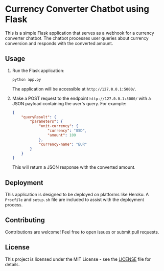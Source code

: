 # Currency Converter Chatbot using Flask

This is a simple Flask application that serves as a webhook for a currency converter chatbot. The chatbot processes user queries about currency conversion and responds with the converted amount.

## Usage

1. Run the Flask application:

   ```bash
   python app.py
   ```

   The application will be accessible at `http://127.0.0.1:5000/`.

2. Make a POST request to the endpoint `http://127.0.0.1:5000/` with a JSON payload containing the user's query. For example:

   ```json
   {
       "queryResult": {
           "parameters": {
               "unit-currency": {
                   "currency": "USD",
                   "amount": 100
               },
               "currency-name": "EUR"
           }
       }
   }
   ```

   This will return a JSON response with the converted amount.

## Deployment

This application is designed to be deployed on platforms like Heroku. A `Procfile` and `setup.sh` file are included to assist with the deployment process.

## Contributing

Contributions are welcome! Feel free to open issues or submit pull requests.

## License

This project is licensed under the MIT License - see the [LICENSE](LICENSE) file for details.
```